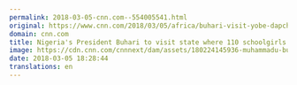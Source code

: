 ```yaml
---
permalink: 2018-03-05-cnn.com--554005541.html
original: https://www.cnn.com/2018/03/05/africa/buhari-visit-yobe-dapchi-girls-intl/index.html
domain: cnn.com
title: Nigeria's President Buhari to visit state where 110 schoolgirls were abducted
image: https://cdn.cnn.com/cnnnext/dam/assets/180224145936-muhammadu-buhari-super-tease.jpg
date: 2018-03-05 18:28:44
translations: en
---
```


